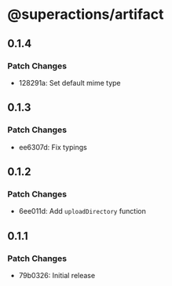 # @superactions/artifact

## 0.1.4

### Patch Changes

- 128291a: Set default mime type

## 0.1.3

### Patch Changes

- ee6307d: Fix typings

## 0.1.2

### Patch Changes

- 6ee011d: Add `uploadDirectory` function

## 0.1.1

### Patch Changes

- 79b0326: Initial release
